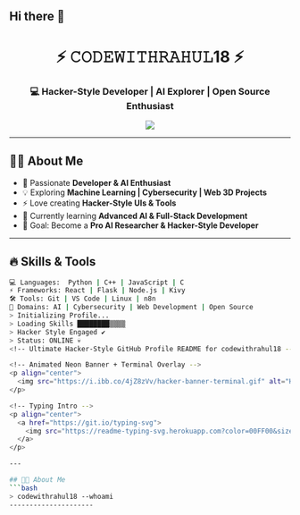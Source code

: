 ## Hi there 👋

<!--
**codewithrahul18/codewithrahul18** is a ✨ _special_ ✨ repository because its `README.md` (this file) appears on your GitHub profile.

Here are some ideas to get you started:

- 🔭 I’m currently working on ...
- 🌱 I’m currently learning ...
- 👯 I’m looking to collaborate on ...
- 🤔 I’m looking for help with ...
- 💬 Ask me about ...
- 📫 How to reach me: ...
- 😄 Pronouns: ...
- ⚡ Fun fact: ...
-->
<!-- Hacker Style GitHub Profile README -->

<h1 align="center">⚡ 𝙲𝙾𝙳𝙴𝚆𝙸𝚃𝙷𝚁𝙰𝙷𝚄𝙻18 ⚡</h1>
<h3 align="center">💻 Hacker-Style Developer | AI Explorer | Open Source Enthusiast</h3>

<p align="center">
  <img src="https://readme-typing-svg.herokuapp.com?font=Hack&size=22&duration=3000&color=00FF00&center=true&vCenter=true&width=500&lines=Welcome+to+my+Hacker+Profile;Always+Learning+%26+Building;AI+%7C+Web+%7C+Open+Source;Code+Like+a+Hacker+💀" />
</p>

---

## 👨‍💻 About Me
- 🚀 Passionate **Developer & AI Enthusiast**  
- 💡 Exploring **Machine Learning | Cybersecurity | Web 3D Projects**  
- ⚡ Love creating **Hacker-Style UIs & Tools**  
- 🌱 Currently learning **Advanced AI & Full-Stack Development**  
- 🎯 Goal: Become a **Pro AI Researcher & Hacker-Style Developer**  

---

## 🔥 Skills & Tools
```bash
💻 Languages:  Python | C++ | JavaScript | C  
⚡ Frameworks: React | Flask | Node.js | Kivy  
🛠️ Tools: Git | VS Code | Linux | n8n  
🚀 Domains: AI | Cybersecurity | Web Development | Open Source  
> Initializing Profile...
> Loading Skills ████████▒▒▒▒
> Hacker Style Engaged ✔
> Status: ONLINE 💀
<!-- Ultimate Hacker-Style GitHub Profile README for codewithrahul18 -->

<!-- Animated Neon Banner + Terminal Overlay -->
<p align="center">
  <img src="https://i.ibb.co/4jZ8zVv/hacker-banner-terminal.gif" alt="Hacker Banner with Terminal" width="100%"/>
</p>

<!-- Typing Intro -->
<p align="center">
  <a href="https://git.io/typing-svg">
    <img src="https://readme-typing-svg.herokuapp.com?color=00FF00&size=24&center=true&vCenter=true&width=600&lines=Hey+I'm+Rahul+Chauhan;AI+%7C+Web+Dev+%7C+CyberSec;Coding+Like+A+Hacker;Welcome+to+My+Matrix+World" alt="Typing SVG" />
  </a>
</p>

---

## 👨‍💻 About Me
```bash
> codewithrahul18 --whoami
---------------------
